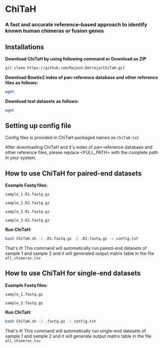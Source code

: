 # ChiTaH
### A fast and accurate reference–based approach to identify known human chimeras or fusion genes

## Installations

**Download ChiTaH by using following command or Download as ZIP**

```bash
git clone https://github.com/Rajesh-Detroja/ChiTaH.git
```

**Download Bowtie2 index of pan-reference database and other reference files as follows:**

```bash
wget 
```

**Download test datasets as follows:**

```bash
wget 
```

## Setting up config file

Config files is provided in ChiTaH packaged names as `ChiTaH.txt`

After downloading ChiTaH and it's index of pan-reference database and other reference files, please replace <FULL_PATH> with the complete path in your system.


## How to use ChiTaH for paired-end datasets

**Example Fastq files:**

```text
sample_1.R1.fastq.gz

sample_1.R2.fastq.gz

sample_2.R1.fastq.gz

sample_2.R2.fastq.gz
```

**Run ChiTaH:**

```bash
bash ChiTaH.sh -1 .R1.fastq.gz -2 .R2.fastq.gz -c config.txt
```

That's it! This command will automatically run paired-end datasets of sample 1 and sample 2 and it will generated output matrix table in the file `all_chimeras.tsv`


## How to use ChiTaH for single-end datasets

**Example Fastq files:**

```text
sample_1.fastq.gz

sample_2.fastq.gz
```

**Run ChiTaH:**

```bash
bash ChiTaH.sh -1 .fastq.gz -c config.txt
```

That's it! This command will automatically run single-end datasets of sample 1 and sample 2 and it will generate output matrix table in the file `all_chimeras.tsv`
